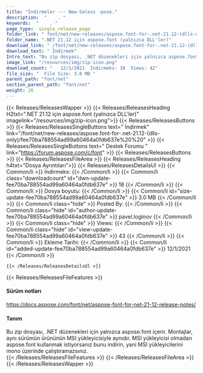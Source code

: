```yaml
---
title: "İndirmeler --- New-Saless -pose." 
description:  "    . " 
keywords:  "    . " 
page_type:  single_release_page
folder_link: " font/net/new-releases/aspose.font-for-.net-21.12-(dlls-only)/"
folder_name: ".NET 21.12 için aspose.font (yalnızca DLL'ler)"
download_link: " /font/net/new-releases/aspose.font-for-.net-21.12-(dlls-only)/fee70ba788554ad99a60464a0fdb637e"
download_text: " İndirmek"
Intro_text: "Bu zip dosyası, .NET düzenekleri için yalnızca aspose.font içerir. Meclisler ..."
image_link: "/resources/img/zip-icon.png"
download_count: "   12/1/2021  İndirmeks: 18  Views: 42"
file_size: "  File Size: 3.0 MB "
parent_path: "font/net"
section_parent_path: "font/net"
weight: 26
---
```


{{< Releases/ReleasesWapper >}}
  {{< Releases/ReleasesHeading H2txt=".NET 21.12 için aspose.font (yalnızca DLL'ler)" imagelink="/resources/img/zip-icon.png">}}
  {{< Releases/ReleasesButtons >}}
    {{< Releases/ReleasesSingleButtons text=" İndirmek" link="/font/net/new-releases/aspose.font-for-.net-21.12-(dlls-only)/fee70ba788554ad99a60464a0fdb637e%20%20" >}}
    {{< Releases/ReleasesSingleButtons text=" Destek Forumu " link="https://forum.aspose.com/c/font" >}}
  {{< Releases/ReleasesButtons >}}
  {{< Releases/ReleasesFileArea >}}
    {{< Releases/ReleasesHeading h4txt="Dosya Ayrıntıları">}}
    {{< Releases/ReleasesDetailsUl >}}
            {{< Common/li  >}} İndirmeks: {{< /Common/li >}} 
      {{< Common/li class="downloadcount" id="dwn-update-fee70ba788554ad99a60464a0fdb637e" >}} 18 {{< /Common/li >}} 
      {{< Common/li  >}} Dosya boyutu: {{< /Common/li >}} 
      {{< Common/li id="size-update-fee70ba788554ad99a60464a0fdb637e" >}} 3.0 MB {{< /Common/li >}} 
      {{< Common/li  class="hide" >}} Posted By: {{< /Common/li >}} 
      {{< Common/li class="hide" id="author-update-fee70ba788554ad99a60464a0fdb637e" >}} pavel.loginov {{< /Common/li >}} 
      {{< Common/li class="hide"  >}} Views: {{< /Common/li >}} 
      {{< Common/li class="hide" id="view-update-fee70ba788554ad99a60464a0fdb637e" >}} 43 {{< /Common/li >}} 
      {{< Common/li  >}} Ekleme Tarihi: {{< /Common/li >}} 
      {{< Common/li id="added-update-fee70ba788554ad99a60464a0fdb637e" >}} 12/1/2021 {{< /Common/li >}} 

    {{< /Releases/ReleasesDetailsUl >}}

  {{< Releases/ReleasesFileFeatures >}}
      <h4>Sürüm notları</h4><div><a href="https://docs.aspose.com/font/net/aspose-font-for-net-21-12-release-notes/">https://docs.aspose.com/font/net/aspose-font-for-net-21-12-release-notes/</a></div><h4>Tanım</h4><div class="HTMLDescription">Bu zip dosyası, .NET düzenekleri için yalnızca aspose.font içerir. Montajlar, aynı sürümün ürününün MSI yükleyicisiyle aynıdır. MSI yükleyicisi olmadan aspose.font kullanmak istiyorsanız bunu indirin, yani MSI yükleyicilerini mono üzerinde çalıştıramazsınız.</div>
  {{< /Releases/ReleasesFileFeatures >}}
 {{< /Releases/ReleasesFileArea >}}
{{< /Releases/ReleasesWapper >}}


